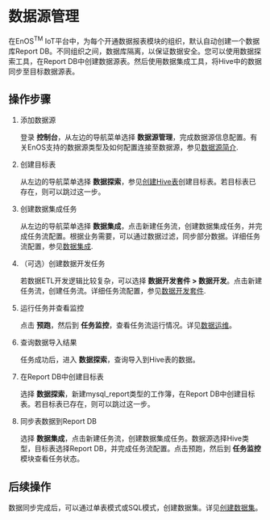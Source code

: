 # 数据源管理

在EnOS<sup>TM</sup> IoT平台中，为每个开通数据报表模块的组织，默认自动创建一个数据库Report DB。不同组织之间，数据库隔离，以保证数据安全。您可以使用数据探索工具，在Report DB中创建数据源表。然后使用数据集成工具，将Hive中的数据同步至目标数据源表。

## 操作步骤

1. 添加数据源

   登录 **控制台**，从左边的导航菜单选择 **数据源管理**，完成数据源信息配置。有关EnOS支持的数据源类型及如何配置连接至数据源，参见[数据源简介](https://www.envisioniot.com/docs/offline-data/zh_CN/latest/data_source/datasource_overview.html).

2. 创建目标表

   从左边的导航菜单选择 **数据探索**，参见[创建Hive表](https://www.envisioniot.com/docs/data-explorer/zh_CN/latest/creating_hivetable.html)创建目标表。若目标表已存在，则可以跳过这一步。

3. 创建数据集成任务

   从左边的导航菜单选择 **数据集成**，点击新建任务流，创建数据集成任务，并完成任务流配置。根据业务需要，可以通过数据过滤，同步部分数据。详细任务流配置，参见[数据集成](https://www.envisioniot.com/docs/offline-data/zh_CN/latest/data_integration/index.html).

4. （可选）创建数据开发任务

   若数据ETL开发逻辑比较复杂，可以选择 **数据开发套件 > 数据开发**。点击新建任务流，创建任务流。详细任务流配置，参见[数据开发套件](https://www.envisioniot.com/docs/offline-data/zh_CN/latest/data_ide/dataide_overview.html).

5. 运行任务并查看监控

   点击 **预跑**，然后到 **任务监控**，查看任务流运行情况。详见[数据运维](https://www.envisioniot.com/docs/offline-data/zh_CN/latest/task_monitor/taskmonitor_overview.html)。

6. 查询数据导入结果

   任务成功后，进入 **数据探索**，查询导入到Hive表的数据。

7. 在Report DB中创建目标表

   选择 **数据探索**，新建mysql_report类型的工作簿，在Report DB中创建目标表。若目标表已存在，则可以跳过这一步。

8. 同步表数据到Report DB

   选择 **数据集成**，点击新建任务流，创建数据集成任务。数据源选择Hive类型，目标表选择Report DB，并完成任务流配置。点击预跑，然后到 **任务监控** 模块查看任务状态。

## 后续操作

数据同步完成后，可以通过单表模式或SQL模式，创建数据集。详见[创建数据集](creating_dataset)。
